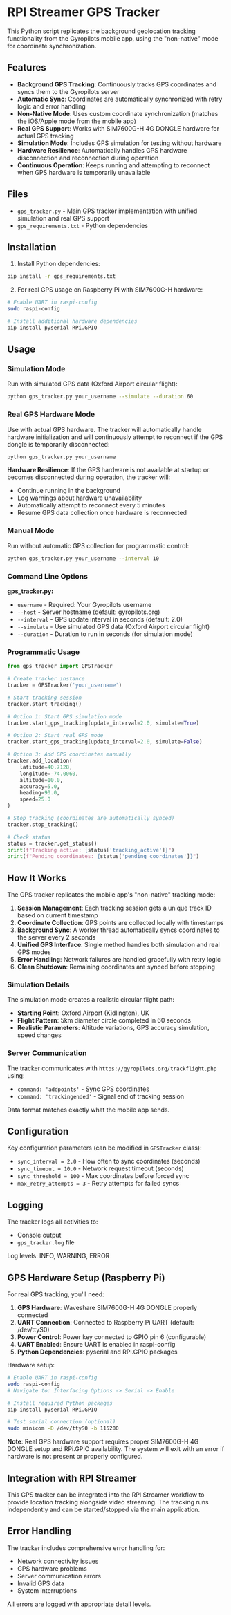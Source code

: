 # RPI Streamer GPS Tracker

This Python script replicates the background geolocation tracking functionality from the Gyropilots mobile app, using the "non-native" mode for coordinate synchronization.

## Features

- **Background GPS Tracking**: Continuously tracks GPS coordinates and syncs them to the Gyropilots server
- **Automatic Sync**: Coordinates are automatically synchronized with retry logic and error handling
- **Non-Native Mode**: Uses custom coordinate synchronization (matches the iOS/Apple mode from the mobile app)
- **Real GPS Support**: Works with SIM7600G-H 4G DONGLE hardware for actual GPS tracking
- **Simulation Mode**: Includes GPS simulation for testing without hardware
- **Hardware Resilience**: Automatically handles GPS hardware disconnection and reconnection during operation
- **Continuous Operation**: Keeps running and attempting to reconnect when GPS hardware is temporarily unavailable

## Files

- `gps_tracker.py` - Main GPS tracker implementation with unified simulation and real GPS support
- `gps_requirements.txt` - Python dependencies

## Installation

1. Install Python dependencies:
```bash
pip install -r gps_requirements.txt
```

2. For real GPS usage on Raspberry Pi with SIM7600G-H hardware:
```bash
# Enable UART in raspi-config
sudo raspi-config

# Install additional hardware dependencies
pip install pyserial RPi.GPIO
```

## Usage

### Simulation Mode

Run with simulated GPS data (Oxford Airport circular flight):
```bash
python gps_tracker.py your_username --simulate --duration 60
```

### Real GPS Hardware Mode

Use with actual GPS hardware. The tracker will automatically handle hardware initialization and will continuously attempt to reconnect if the GPS dongle is temporarily disconnected:

```bash
python gps_tracker.py your_username
```

**Hardware Resilience**: If the GPS hardware is not available at startup or becomes disconnected during operation, the tracker will:
- Continue running in the background
- Log warnings about hardware unavailability
- Automatically attempt to reconnect every 5 minutes
- Resume GPS data collection once hardware is reconnected

### Manual Mode

Run without automatic GPS collection for programmatic control:
```bash
python gps_tracker.py your_username --interval 10
```

### Command Line Options

**gps_tracker.py:**
- `username` - Required: Your Gyropilots username
- `--host` - Server hostname (default: gyropilots.org)
- `--interval` - GPS update interval in seconds (default: 2.0)
- `--simulate` - Use simulated GPS data (Oxford Airport circular flight)
- `--duration` - Duration to run in seconds (for simulation mode)

### Programmatic Usage

```python
from gps_tracker import GPSTracker

# Create tracker instance
tracker = GPSTracker('your_username')

# Start tracking session
tracker.start_tracking()

# Option 1: Start GPS simulation mode
tracker.start_gps_tracking(update_interval=2.0, simulate=True)

# Option 2: Start real GPS mode
tracker.start_gps_tracking(update_interval=2.0, simulate=False)

# Option 3: Add GPS coordinates manually
tracker.add_location(
    latitude=40.7128,
    longitude=-74.0060,
    altitude=10.0,
    accuracy=5.0,
    heading=90.0,
    speed=25.0
)

# Stop tracking (coordinates are automatically synced)
tracker.stop_tracking()

# Check status
status = tracker.get_status()
print(f"Tracking active: {status['tracking_active']}")
print(f"Pending coordinates: {status['pending_coordinates']}")
```

## How It Works

The GPS tracker replicates the mobile app's "non-native" tracking mode:

1. **Session Management**: Each tracking session gets a unique track ID based on current timestamp
2. **Coordinate Collection**: GPS points are collected locally with timestamps
3. **Background Sync**: A worker thread automatically syncs coordinates to the server every 2 seconds
4. **Unified GPS Interface**: Single method handles both simulation and real GPS modes
5. **Error Handling**: Network failures are handled gracefully with retry logic
6. **Clean Shutdown**: Remaining coordinates are synced before stopping

### Simulation Details

The simulation mode creates a realistic circular flight path:
- **Starting Point**: Oxford Airport (Kidlington), UK
- **Flight Pattern**: 5km diameter circle completed in 60 seconds  
- **Realistic Parameters**: Altitude variations, GPS accuracy simulation, speed changes

### Server Communication

The tracker communicates with `https://gyropilots.org/trackflight.php` using:

- `command: 'addpoints'` - Sync GPS coordinates
- `command: 'trackingended'` - Signal end of tracking session

Data format matches exactly what the mobile app sends.

## Configuration

Key configuration parameters (can be modified in `GPSTracker` class):

- `sync_interval = 2.0` - How often to sync coordinates (seconds)
- `sync_timeout = 10.0` - Network request timeout (seconds)
- `sync_threshold = 100` - Max coordinates before forced sync
- `max_retry_attempts = 3` - Retry attempts for failed syncs

## Logging

The tracker logs all activities to:
- Console output
- `gps_tracker.log` file

Log levels: INFO, WARNING, ERROR

## GPS Hardware Setup (Raspberry Pi)

For real GPS tracking, you'll need:

1. **GPS Hardware**: Waveshare SIM7600G-H 4G DONGLE properly connected
2. **UART Connection**: Connected to Raspberry Pi UART (default: /dev/ttyS0)
3. **Power Control**: Power key connected to GPIO pin 6 (configurable)
4. **UART Enabled**: Ensure UART is enabled in raspi-config
5. **Python Dependencies**: pyserial and RPi.GPIO packages

Hardware setup:
```bash
# Enable UART in raspi-config
sudo raspi-config
# Navigate to: Interfacing Options -> Serial -> Enable

# Install required Python packages
pip install pyserial RPi.GPIO

# Test serial connection (optional)
sudo minicom -D /dev/ttyS0 -b 115200
```

**Note**: Real GPS hardware support requires proper SIM7600G-H 4G DONGLE setup and RPi.GPIO availability. The system will exit with an error if hardware is not present or properly configured.

## Integration with RPI Streamer

This GPS tracker can be integrated into the RPI Streamer workflow to provide location tracking alongside video streaming. The tracking runs independently and can be started/stopped via the main application.

## Error Handling

The tracker includes comprehensive error handling for:
- Network connectivity issues
- GPS hardware problems
- Server communication errors
- Invalid GPS data
- System interruptions

All errors are logged with appropriate detail levels.
